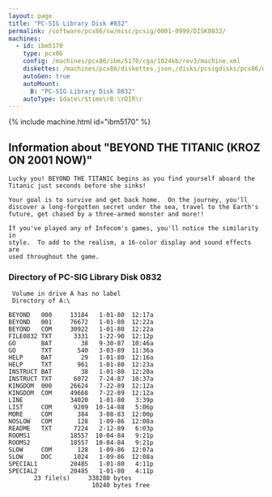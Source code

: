 ```yaml
---
layout: page
title: "PC-SIG Library Disk #832"
permalink: /software/pcx86/sw/misc/pcsig/0001-0999/DISK0832/
machines:
  - id: ibm5170
    type: pcx86
    config: /machines/pcx86/ibm/5170/cga/1024kb/rev3/machine.xml
    diskettes: /machines/pcx86/diskettes.json,/disks/pcsigdisks/pcx86/diskettes.json
    autoGen: true
    autoMount:
      B: "PC-SIG Library Disk 0832"
    autoType: $date\r$time\rB:\rDIR\r
---
```


{% include machine.html id="ibm5170" %}

## Information about "BEYOND THE TITANIC (KROZ ON 2001 NOW)"

    Lucky you! BEYOND THE TITANIC begins as you find yourself aboard the
    Titanic just seconds before she sinks!
    
    Your goal is to survive and get back home.  On the journey, you'll
    discover a long-forgotten secret under the sea, travel to the Earth's
    future, get chased by a three-armed monster and more!!
    
    If you've played any of Infocom's games, you'll notice the similarity in
    style.  To add to the realism, a 16-color display and sound effects are
    used throughout the game.

### Directory of PC-SIG Library Disk 0832

     Volume in drive A has no label
     Directory of A:\

    BEYOND   000     13184   1-01-80  12:17a
    BEYOND   001     76672   1-01-80  12:22a
    BEYOND   COM     30922   1-01-80  12:22a
    FILE0832 TXT      3331   1-22-90  12:12p
    GO       BAT        38   9-30-87  10:46a
    GO       TXT       540   3-03-89  11:36a
    HELP     BAT        29   1-01-80  12:16a
    HELP     TXT       961   1-01-80  12:23a
    INSTRUCT BAT        38   1-01-80  12:20a
    INSTRUCT TXT      6072   7-24-87  10:37a
    KINGDOM  000     26624   7-22-89  12:12a
    KINGDOM  COM     49668   7-22-89  12:12a
    LINE             34020   1-01-80   3:39p
    LIST     COM      9209  10-14-88   5:06p
    MORE     COM       384   3-08-83  12:00p
    NOSLOW   COM       128   1-09-86  12:08a
    README   TXT      7224   2-12-89   6:03p
    ROOMS1           18557  10-04-84   9:21p
    ROOMS2           18557  10-04-84   9:21p
    SLOW     COM       128   1-09-86  12:07a
    SLOW     DOC      1024   1-09-86  12:08a
    SPECIAL1         20485   1-01-80   4:11p
    SPECIAL2         20485   1-01-80   4:11p
           23 file(s)     338280 bytes
                           10240 bytes free
